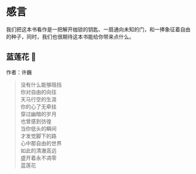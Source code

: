 # 感言

我们把这本书看作是一把解开枷锁的钥匙、一扇通向未知的门，和一捧象征着自由的种子，同时，我们也很期待这本书能给你带来点什么。


## 蓝莲花 🎵

作者：许巍

>没有什么能够阻挡  
>你对自由的向往  
>天马行空的生涯  
>你的心了无牵挂  
>穿过幽暗的岁月  
>也曾感到彷徨  
>当你低头的瞬间  
>才发觉脚下的路  
>心中那自由的世界  
>如此的清澈高远  
>盛开着永不凋零  
>蓝莲花  